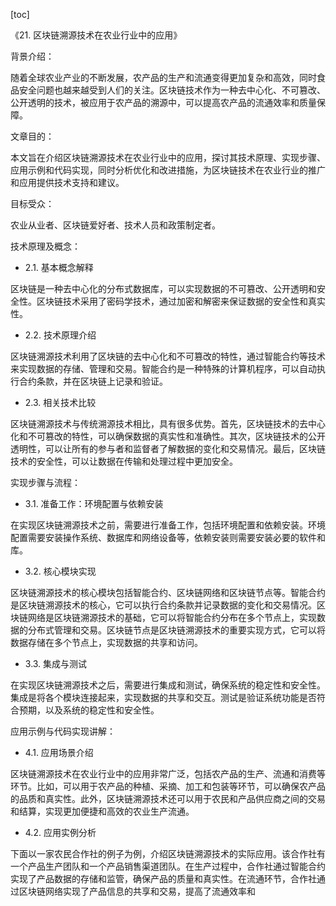 
[toc]                    
                
                
《21. 区块链溯源技术在农业行业中的应用》

背景介绍：

随着全球农业产业的不断发展，农产品的生产和流通变得更加复杂和高效，同时食品安全问题也越来越受到人们的关注。区块链技术作为一种去中心化、不可篡改、公开透明的技术，被应用于农产品的溯源中，可以提高农产品的流通效率和质量保障。

文章目的：

本文旨在介绍区块链溯源技术在农业行业中的应用，探讨其技术原理、实现步骤、应用示例和代码实现，同时分析优化和改进措施，为区块链技术在农业行业的推广和应用提供技术支持和建议。

目标受众：

农业从业者、区块链爱好者、技术人员和政策制定者。

技术原理及概念：

- 2.1. 基本概念解释

区块链是一种去中心化的分布式数据库，可以实现数据的不可篡改、公开透明和安全性。区块链技术采用了密码学技术，通过加密和解密来保证数据的安全性和真实性。

- 2.2. 技术原理介绍

区块链溯源技术利用了区块链的去中心化和不可篡改的特性，通过智能合约等技术来实现数据的存储、管理和交易。智能合约是一种特殊的计算机程序，可以自动执行合约条款，并在区块链上记录和验证。

- 2.3. 相关技术比较

区块链溯源技术与传统溯源技术相比，具有很多优势。首先，区块链技术的去中心化和不可篡改的特性，可以确保数据的真实性和准确性。其次，区块链技术的公开透明性，可以让所有的参与者和监督者了解数据的变化和交易情况。最后，区块链技术的安全性，可以让数据在传输和处理过程中更加安全。

实现步骤与流程：

- 3.1. 准备工作：环境配置与依赖安装

在实现区块链溯源技术之前，需要进行准备工作，包括环境配置和依赖安装。环境配置需要安装操作系统、数据库和网络设备等，依赖安装则需要安装必要的软件和库。

- 3.2. 核心模块实现

区块链溯源技术的核心模块包括智能合约、区块链网络和区块链节点等。智能合约是区块链溯源技术的核心，它可以执行合约条款并记录数据的变化和交易情况。区块链网络是区块链溯源技术的基础，它可以将智能合约分布在多个节点上，实现数据的分布式管理和交易。区块链节点是区块链溯源技术的重要实现方式，它可以将数据存储在多个节点上，实现数据的共享和访问。

- 3.3. 集成与测试

在实现区块链溯源技术之后，需要进行集成和测试，确保系统的稳定性和安全性。集成是将各个模块连接起来，实现数据的共享和交互。测试是验证系统功能是否符合预期，以及系统的稳定性和安全性。

应用示例与代码实现讲解：

- 4.1. 应用场景介绍

区块链溯源技术在农业行业中的应用非常广泛，包括农产品的生产、流通和消费等环节。比如，可以用于农产品的种植、采摘、加工和包装等环节，可以确保农产品的品质和真实性。此外，区块链溯源技术还可以用于农民和产品供应商之间的交易和结算，实现更加便捷和高效的农业生产流通。

- 4.2. 应用实例分析

下面以一家农民合作社的例子为例，介绍区块链溯源技术的实际应用。该合作社有一个产品生产团队和一个产品销售渠道团队。在生产过程中，合作社通过智能合约实现了产品数据的存储和监管，确保产品的质量和真实性。在流通环节，合作社通过区块链网络实现了产品信息的共享和交易，提高了流通效率和

